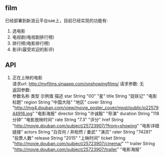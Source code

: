 ## film

已经部署到新浪云平台sae上，目前已经实现的功能有:  
1. 选电影
2. 电视剧(电视剧排行榜)
3. 排行榜(电影排行榜)
4. 影评(最受欢迎的影评)

## API
1. 正在上映的电影  
请求url: http://myfilms.sinaapp.com/onshowingfilms/
请求参数: 无  
返回参数:   
    参数名称            类型        示例值                                                                          描述
    star                String      "00"                                                                            "星"
    title               String      "捉妖记"                                                                        "电影标题"
    region              String      "中国大陆"                                                                      "地区"
    cover               String      "http://img4.douban.com/view/movie_poster_cover/mpst/public/p2257944916.jpg"    "电影海报"
    director            String      "许诚毅"                                                                        "导演"
    duration            String      "118分钟"                                                                       "电影放映时间"
    rate                String      "7.3"                                                                           "评分"
    href                String      "http://movie.douban.com/subject/25723907/?from=showing"                        "电影详细链接"
    actors              String      "白百何 / 井柏然 / 姜武"                                                        "演员"
    rater               String      "74281"                                                                         "投票人数"
    release             String      "2015"                                                                          "上映时间"
    ticket              String      "http://movie.douban.com/subject/25723907/cinema/"                              ""
    trailer             String      "http://movie.douban.com/subject/25723907/trailer"                              "电影海报"
